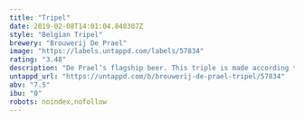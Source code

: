 ```yaml
---
title: "Tripel"
date: 2019-02-08T14:01:04.840307Z
style: "Belgian Tripel"
brewery: "Brouwerij De Prael"
image: "https://labels.untappd.com/labels/57834"
rating: "3.48"
description: "De Prael’s flagship beer. This triple is made according to Belgian tradition, with coriander playing an important role, and is lightly sweet and spicy. Production in 2014: 202 hl."
untappd_url: "https://untappd.com/b/brouwerij-de-prael-tripel/57834"
abv: "7.5"
ibu: "0"
robots: noindex,nofollow
---
```

